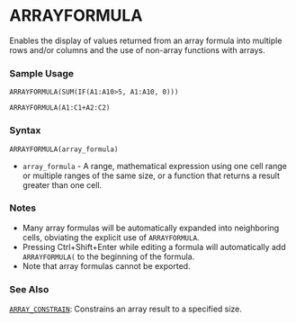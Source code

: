 # ARRAYFORMULA

Enables the display of values returned from an array formula into multiple rows and/or columns and the use of non-array functions with arrays.

### Sample Usage

`ARRAYFORMULA(SUM(IF(A1:A10>5, A1:A10, 0)))`

`ARRAYFORMULA(A1:C1+A2:C2)`

### Syntax

`ARRAYFORMULA(array_formula)`

* `array_formula` - A range, mathematical expression using one cell range or multiple ranges of the same size, or a function that returns a result greater than one cell.

### Notes

* Many array formulas will be automatically expanded into neighboring cells, obviating the explicit use of `ARRAYFORMULA`.
* Pressing Ctrl+Shift+Enter while editing a formula will automatically add `ARRAYFORMULA(` to the beginning of the formula.
* Note that array formulas cannot be exported.

### See Also

[`ARRAY_CONSTRAIN`](https://support.google.com/docs/answer/3267036): Constrains an array result to a specified size.
